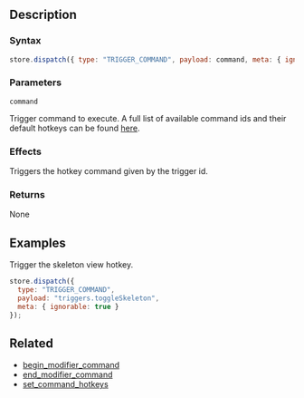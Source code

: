 ## Description

### Syntax

```javascript
store.dispatch({ type: "TRIGGER_COMMAND", payload: command, meta: { ignorable: true } });
```

### Parameters

`command`

Trigger command to execute. A full list of available command ids and their default hotkeys can be found [here](./commands.json).

### Effects

Triggers the hotkey command given by the trigger id.

### Returns

None

## Examples

Trigger the skeleton view hotkey.

```javascript
store.dispatch({
  type: "TRIGGER_COMMAND",
  payload: "triggers.toggleSkeleton",
  meta: { ignorable: true }
});
```

## Related

- [begin_modifier_command](./begin_modifier_command.md)
- [end_modifier_command](./end_modifier_command.md)
- [set_command_hotkeys](./set_command_hotkeys.md)